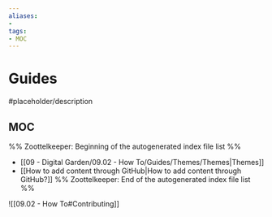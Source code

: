 ```yaml
---
aliases:
- 
tags:
- MOC
---
```


# Guides

#placeholder/description 

## MOC

%% Zoottelkeeper: Beginning of the autogenerated index file list  %%
- [[09 - Digital Garden/09.02 - How To/Guides/Themes/Themes|Themes]]
- [[How to add content through GitHub|How to add content through GitHub?]]
%% Zoottelkeeper: End of the autogenerated index file list  %%

![[09.02 - How To#Contributing]]